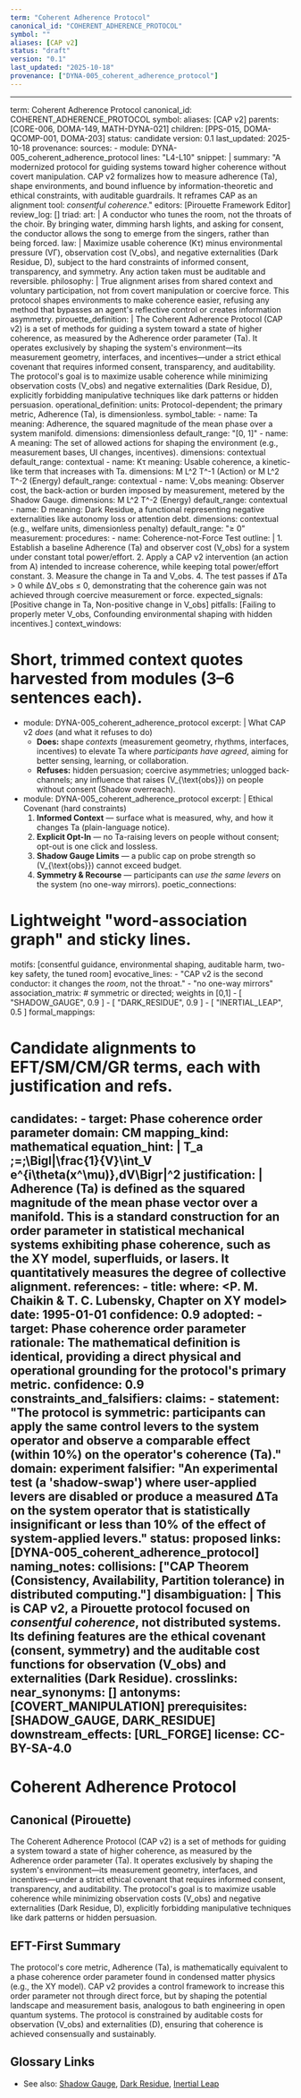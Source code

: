 ```yaml
---
term: "Coherent Adherence Protocol"
canonical_id: "COHERENT_ADHERENCE_PROTOCOL"
symbol: ""
aliases: [CAP v2]
status: "draft"
version: "0.1"
last_updated: "2025-10-18"
provenance: ["DYNA-005_coherent_adherence_protocol"]
---
```


---
term: Coherent Adherence Protocol
canonical_id: COHERENT_ADHERENCE_PROTOCOL
symbol: 
aliases: [CAP v2]
parents: [CORE-006, DOMA-149, MATH-DYNA-021]
children: [PPS-015, DOMA-QCOMP-001, DOMA-203]
status: candidate
version: 0.1
last_updated: 2025-10-18
provenance:
  sources:
    - module: DYNA-005_coherent_adherence_protocol
      lines: "L4-L10"
      snippet: |
        summary: "A modernized protocol for guiding systems toward higher coherence without covert
          manipulation. CAP v2 formalizes how to measure adherence (Ta), shape environments,
          and bound influence by information-theoretic and ethical constraints, with auditable
          guardrails. It reframes CAP as an alignment tool: *consentful coherence*."
  editors: [Pirouette Framework Editor]
  review_log: []
triad:
  art: |
    A conductor who tunes the room, not the throats of the choir. By bringing water, dimming harsh lights, and asking for consent, the conductor allows the song to emerge from the singers, rather than being forced.
  law: |
    Maximize usable coherence (Kτ) minus environmental pressure (VΓ), observation cost (V_obs), and negative externalities (Dark Residue, D), subject to the hard constraints of informed consent, transparency, and symmetry. Any action taken must be auditable and reversible.
  philosophy: |
    True alignment arises from shared context and voluntary participation, not from covert manipulation or coercive force. This protocol shapes environments to make coherence easier, refusing any method that bypasses an agent's reflective control or creates information asymmetry.
pirouette_definition: |
  The Coherent Adherence Protocol (CAP v2) is a set of methods for guiding a system toward a state of higher coherence, as measured by the Adherence order parameter (Ta). It operates exclusively by shaping the system's environment—its measurement geometry, interfaces, and incentives—under a strict ethical covenant that requires informed consent, transparency, and auditability. The protocol's goal is to maximize usable coherence while minimizing observation costs (V_obs) and negative externalities (Dark Residue, D), explicitly forbidding manipulative techniques like dark patterns or hidden persuasion.
operational_definition:
  units: Protocol-dependent; the primary metric, Adherence (Ta), is dimensionless.
  symbol_table:
    - name: Ta
      meaning: Adherence, the squared magnitude of the mean phase over a system manifold.
      dimensions: dimensionless
      default_range: "[0, 1]"
    - name: A
      meaning: The set of allowed actions for shaping the environment (e.g., measurement bases, UI changes, incentives).
      dimensions: contextual
      default_range: contextual
    - name: Kτ
      meaning: Usable coherence, a kinetic-like term that increases with Ta.
      dimensions: M L^2 T^-1 (Action) or M L^2 T^-2 (Energy)
      default_range: contextual
    - name: V_obs
      meaning: Observer cost, the back-action or burden imposed by measurement, metered by the Shadow Gauge.
      dimensions: M L^2 T^-2 (Energy)
      default_range: contextual
    - name: D
      meaning: Dark Residue, a functional representing negative externalities like autonomy loss or attention debt.
      dimensions: contextual (e.g., welfare units, dimensionless penalty)
      default_range: "≥ 0"
  measurement:
    procedures:
      - name: Coherence-not-Force Test
        outline: |
          1. Establish a baseline Adherence (Ta) and observer cost (V_obs) for a system under constant total power/effort.
          2. Apply a CAP v2 intervention (an action from A) intended to increase coherence, while keeping total power/effort constant.
          3. Measure the change in Ta and V_obs.
          4. The test passes if ΔTa > 0 while ΔV_obs ≤ 0, demonstrating that the coherence gain was not achieved through coercive measurement or force.
        expected_signals: [Positive change in Ta, Non-positive change in V_obs]
        pitfalls: [Failing to properly meter V_obs, Confounding environmental shaping with hidden incentives.]
context_windows:
  # Short, trimmed context quotes harvested from modules (3–6 sentences each).
  - module: DYNA-005_coherent_adherence_protocol
    excerpt: |
      What CAP v2 *does* (and what it refuses to do)
      - **Does:** shape *contexts* (measurement geometry, rhythms, interfaces, incentives) to elevate Ta where *participants have agreed*, aiming for better sensing, learning, or collaboration.
      - **Refuses:** hidden persuasion; coercive asymmetries; unlogged back-channels; any influence that raises \(V_{\text{obs}}\) on people without consent (Shadow overreach).
  - module: DYNA-005_coherent_adherence_protocol
    excerpt: |
      Ethical Covenant (hard constraints)
      1) **Informed Context** — surface what is measured, why, and how it changes Ta (plain-language notice).
      2) **Explicit Opt-In** — no Ta-raising levers on people without consent; opt-out is one click and lossless.
      3) **Shadow Gauge Limits** — a public cap on probe strength so \(V_{\text{obs}}\) cannot exceed budget.
      4) **Symmetry & Recourse** — participants can *use the same levers* on the system (no one-way mirrors).
poetic_connections:
  # Lightweight "word-association graph" and sticky lines.
  motifs: [consentful guidance, environmental shaping, auditable harm, two-key safety, the tuned room]
  evocative_lines:
    - "CAP v2 is the second conductor: it changes the *room*, not the throat."
    - "no one-way mirrors"
  association_matrix:
    # symmetric or directed; weights in [0,1]
    - [ "SHADOW_GAUGE", 0.9 ]
    - [ "DARK_RESIDUE", 0.9 ]
    - [ "INERTIAL_LEAP", 0.5 ]
formal_mappings:
  # Candidate alignments to EFT/SM/CM/GR terms, each with justification and refs.
  candidates:
    - target: Phase coherence order parameter
      domain: CM
      mapping_kind: mathematical
      equation_hint: |
        T_a \;=\;\Bigl|\frac{1}{V}\int_V e^{i\theta(x^\mu)}\,dV\Bigr|^2
      justification: |
        Adherence (Ta) is defined as the squared magnitude of the mean phase vector over a manifold. This is a standard construction for an order parameter in statistical mechanical systems exhibiting phase coherence, such as the XY model, superfluids, or lasers. It quantitatively measures the degree of collective alignment.
      references:
        - title: <Principles of Condensed Matter Physics>
          where: <P. M. Chaikin & T. C. Lubensky, Chapter on XY model>
          date: 1995-01-01
      confidence: 0.9
  adopted:
    - target: Phase coherence order parameter
      rationale: The mathematical definition is identical, providing a direct physical and operational grounding for the protocol's primary metric.
      confidence: 0.9
constraints_and_falsifiers:
  claims:
    - statement: "The protocol is symmetric: participants can apply the same control levers to the system operator and observe a comparable effect (within 10%) on the operator's coherence (Ta)."
      domain: experiment
      falsifier: "An experimental test (a 'shadow-swap') where user-applied levers are disabled or produce a measured ΔTa on the system operator that is statistically insignificant or less than 10% of the effect of system-applied levers."
      status: proposed
      links: [DYNA-005_coherent_adherence_protocol]
naming_notes:
  collisions: ["CAP Theorem (Consistency, Availability, Partition tolerance) in distributed computing."]
  disambiguation: |
    This is CAP v2, a Pirouette protocol focused on *consentful coherence*, not distributed systems. Its defining features are the ethical covenant (consent, symmetry) and the auditable cost functions for observation (V_obs) and externalities (Dark Residue).
crosslinks:
  near_synonyms: []
  antonyms: [COVERT_MANIPULATION]
  prerequisites: [SHADOW_GAUGE, DARK_RESIDUE]
  downstream_effects: [URL_FORGE]
license: CC-BY-SA-4.0
---

# Coherent Adherence Protocol

## Canonical (Pirouette)
The Coherent Adherence Protocol (CAP v2) is a set of methods for guiding a system toward a state of higher coherence, as measured by the Adherence order parameter (Ta). It operates exclusively by shaping the system's environment—its measurement geometry, interfaces, and incentives—under a strict ethical covenant that requires informed consent, transparency, and auditability. The protocol's goal is to maximize usable coherence while minimizing observation costs (V_obs) and negative externalities (Dark Residue, D), explicitly forbidding manipulative techniques like dark patterns or hidden persuasion.

## EFT-First Summary
The protocol's core metric, Adherence (Ta), is mathematically equivalent to a phase coherence order parameter found in condensed matter physics (e.g., the XY model). CAP v2 provides a control framework to increase this order parameter not through direct force, but by shaping the potential landscape and measurement basis, analogous to bath engineering in open quantum systems. The protocol is constrained by auditable costs for observation (V_obs) and externalities (D), ensuring that coherence is achieved consensually and sustainably.

## Glossary Links
- See also: [Shadow Gauge](<SHADOW_GAUGE>), [Dark Residue](<DARK_RESIDUE>), [Inertial Leap](<INERTIAL_LEAP>)